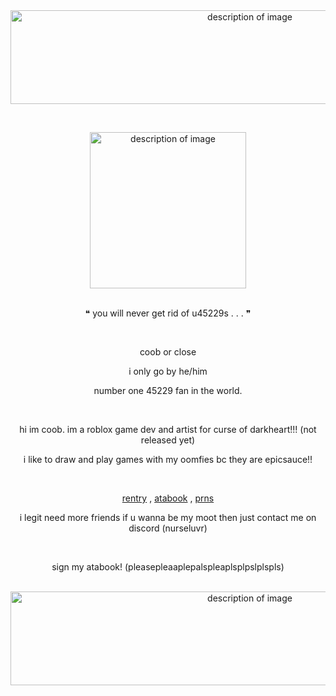 <div align="center">
  <img src="https://github.com/user-attachments/assets/e752ece3-f32f-4612-bd0f-a1496ac6614e" alt="description of image" width="750" height="150">
</div>

⠀
<div align="center">
  <img src="https://github.com/user-attachments/assets/9e3f1fed-6843-4a06-b43a-809ba3587d60" alt="description of image" width="250" height="250">
</div>
⠀
<p align="center">
❝ you will never get rid of u45229s . . . ❞
</p>

⠀
<p align="center">
coob or close
</p>

<p align="center">
i only go by he/him
</p>

<p align="center">
number one 45229 fan in the world.
</p>
⠀
<p align="center">
hi im coob. im a roblox game dev and artist for curse of darkheart!!! (not released yet)
</p>
<p align="center">
i like to draw and play games with my oomfies bc they are epicsauce!!
</p>
⠀
<p align="center">
<a href="https://rentry.co/45229">rentry</a> , <a href="https://45229.atabook.org/">atabook</a> , <a href="https://pronouns.cc/@nurseluvr">prns</a>
</p>

<p align="center">
i legit need more friends if u wanna be my moot then just contact me on discord (nurseluvr)
</p>

⠀
<p align="center">
sign my atabook! (pleasepleaaplepalspleaplsplpslplspls)
</p>
⠀

<div align="center">
  <img src="https://github.com/user-attachments/assets/9ae5aaf7-f4da-407d-835a-5ae06bf87358" alt="description of image" width="750" height="150">
</div>

